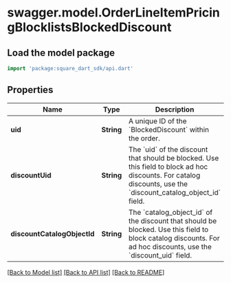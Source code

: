 # swagger.model.OrderLineItemPricingBlocklistsBlockedDiscount

## Load the model package
```dart
import 'package:square_dart_sdk/api.dart'
```

## Properties
Name | Type | Description | Notes
------------ | ------------- | ------------- | -------------
**uid** | **String** | A unique ID of the &#x60;BlockedDiscount&#x60; within the order. | [optional] [default to null]
**discountUid** | **String** | The &#x60;uid&#x60; of the discount that should be blocked. Use this field to block ad hoc discounts. For catalog discounts, use the &#x60;discount_catalog_object_id&#x60; field. | [optional] [default to null]
**discountCatalogObjectId** | **String** | The &#x60;catalog_object_id&#x60; of the discount that should be blocked. Use this field to block catalog discounts. For ad hoc discounts, use the &#x60;discount_uid&#x60; field. | [optional] [default to null]

[[Back to Model list]](../README.md#documentation-for-models) [[Back to API list]](../README.md#documentation-for-api-endpoints) [[Back to README]](../README.md)

